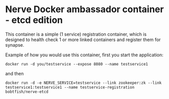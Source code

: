 # Nerve Docker ambassador container - etcd edition

This container is a simple (1 service) registration container,
which is designed to health check 1 or more linked containers
and register them for synapse.

Example of how you would use this container, first you start the application:

    docker run -d you/testservice --expose 8080 --name testservice1

and then

    docker run -d -e NERVE_SERVICE=testservice --link zookeeper:zk --link testservice1:testservice1 --name testservice-registration bobtfish/nerve-etcd

